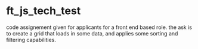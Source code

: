 # ft_js_tech_test

code assignement given for applicants for a front end based role. the ask is to create a grid that loads in some data, and applies some sorting and filtering capabilities. 
